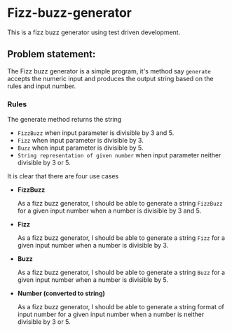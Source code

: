 # Fizz-buzz-generator
This is a fizz buzz generator using test driven development.

## Problem statement:
The Fizz buzz generator is a simple program, it's method say `generate` accepts the numeric input 
and produces the output string based on the rules and input number.

### Rules
The generate method returns the string 
- `FizzBuzz` when input parameter is divisible by 3 and 5.
- `Fizz` when input parameter is divisible by 3.
- `Buzz` when input parameter is divisible by 5.
- `String representation of given number` when input parameter neither divisible by 3 or 5.

It is clear that there are four use cases  
- **FizzBuzz**

  As a fizz buzz generator, I should be able to generate a string `FizzBuzz` for a given input number 
  when a number is divisible by 3 and 5.

- **Fizz**

  As a fizz buzz generator, I should be able to generate a string `Fizz` for a given input number 
  when a number is divisible by 3.
  
- **Buzz**

  As a fizz buzz generator, I should be able to generate a string `Buzz` for a given input number 
  when a number is divisible by 5.
  
- **Number (converted to string)**

  As a fizz buzz generator, I should be able to generate a string format of input number for a given input number 
  when a number is neither divisible by 3 or 5.
